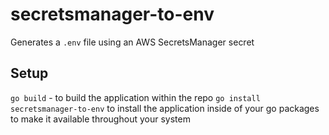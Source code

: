 # secretsmanager-to-env

Generates a `.env` file using an AWS SecretsManager secret

## Setup

`go build` - to build the application within the repo
`go install secretsmanager-to-env` to install the application inside of your go packages to make it available throughout your system
